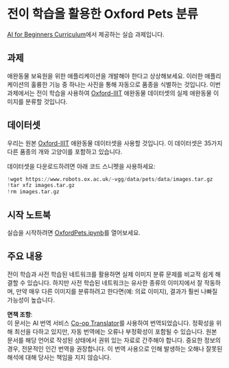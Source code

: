<!--
CO_OP_TRANSLATOR_METADATA:
{
  "original_hash": "7765935c35fcee69b9fe2d0cfd6963e2",
  "translation_date": "2025-08-24T21:32:01+00:00",
  "source_file": "lessons/4-ComputerVision/08-TransferLearning/lab/README.md",
  "language_code": "ko"
}
-->
# 전이 학습을 활용한 Oxford Pets 분류

[AI for Beginners Curriculum](https://github.com/microsoft/ai-for-beginners)에서 제공하는 실습 과제입니다.

## 과제

애완동물 보육원을 위한 애플리케이션을 개발해야 한다고 상상해보세요. 이러한 애플리케이션의 훌륭한 기능 중 하나는 사진을 통해 자동으로 품종을 식별하는 것입니다. 이번 과제에서는 전이 학습을 사용하여 [Oxford-IIIT](https://www.robots.ox.ac.uk/~vgg/data/pets/) 애완동물 데이터셋의 실제 애완동물 이미지를 분류할 것입니다.

## 데이터셋

우리는 원본 [Oxford-IIIT](https://www.robots.ox.ac.uk/~vgg/data/pets/) 애완동물 데이터셋을 사용할 것입니다. 이 데이터셋은 35가지 다른 품종의 개와 고양이를 포함하고 있습니다.

데이터셋을 다운로드하려면 아래 코드 스니펫을 사용하세요:

```python
!wget https://www.robots.ox.ac.uk/~vgg/data/pets/data/images.tar.gz
!tar xfz images.tar.gz
!rm images.tar.gz
```

## 시작 노트북

실습을 시작하려면 [OxfordPets.ipynb](../../../../../../lessons/4-ComputerVision/08-TransferLearning/lab/OxfordPets.ipynb)를 열어보세요.

## 주요 내용

전이 학습과 사전 학습된 네트워크를 활용하면 실제 이미지 분류 문제를 비교적 쉽게 해결할 수 있습니다. 하지만 사전 학습된 네트워크는 유사한 종류의 이미지에서 잘 작동하며, 만약 매우 다른 이미지를 분류하려고 한다면(예: 의료 이미지), 결과가 훨씬 나빠질 가능성이 높습니다.

**면책 조항**:  
이 문서는 AI 번역 서비스 [Co-op Translator](https://github.com/Azure/co-op-translator)를 사용하여 번역되었습니다. 정확성을 위해 최선을 다하고 있지만, 자동 번역에는 오류나 부정확성이 포함될 수 있습니다. 원본 문서를 해당 언어로 작성된 상태에서 권위 있는 자료로 간주해야 합니다. 중요한 정보의 경우, 전문적인 인간 번역을 권장합니다. 이 번역 사용으로 인해 발생하는 오해나 잘못된 해석에 대해 당사는 책임을 지지 않습니다.